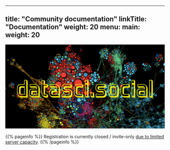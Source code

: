 
---
title: "Community documentation"
linkTitle: "Documentation"
weight: 20
menu:
  main:
    weight: 20
---

[![datasci.social](/images/logodatascisocial_full.png "datasci.social")](https://datasci.social)

{{% pageinfo %}}
Registration is currently closed / invite-only [due to limited server capacity](/blog/2022-11-17/invite-only-registrations/).
{{% /pageinfo %}}

